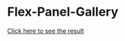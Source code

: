 # Flex-Panel-Gallery

[Click here to see the result](https://yauheni-beiduk.github.io/Flex-Panel-Gallery/)
